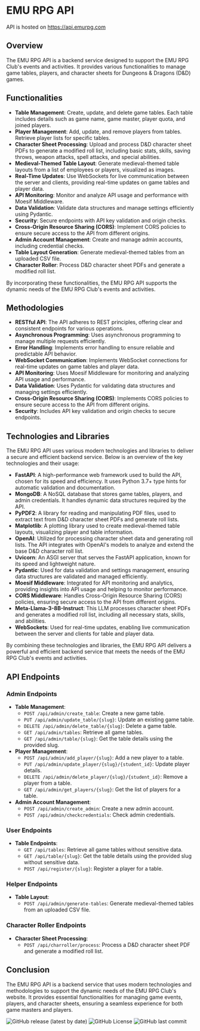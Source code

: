 # EMU RPG API

API is hosted on https://api.emurpg.com

## Overview

The EMU RPG API is a backend service designed to support the EMU RPG Club's events and activities. It provides various functionalities to manage game tables, players, and character sheets for Dungeons & Dragons (D&D) games.

## Functionalities

- **Table Management**: Create, update, and delete game tables. Each table includes details such as game name, game master, player quota, and joined players.
- **Player Management**: Add, update, and remove players from tables. Retrieve player lists for specific tables.
- **Character Sheet Processing**: Upload and process D&D character sheet PDFs to generate a modified roll list, including basic stats, skills, saving throws, weapon attacks, spell attacks, and special abilities.
- **Medieval-Themed Table Layout**: Generate medieval-themed table layouts from a list of employees or players, visualized as images.
- **Real-Time Updates**: Use WebSockets for live communication between the server and clients, providing real-time updates on game tables and player data.
- **API Monitoring**: Monitor and analyze API usage and performance with Moesif Middleware.
- **Data Validation**: Validate data structures and manage settings efficiently using Pydantic.
- **Security**: Secure endpoints with API key validation and origin checks.
- **Cross-Origin Resource Sharing (CORS)**: Implement CORS policies to ensure secure access to the API from different origins.
- **Admin Account Management**: Create and manage admin accounts, including credential checks.
- **Table Layout Generation**: Generate medieval-themed tables from an uploaded CSV file.
- **Character Roller**: Process D&D character sheet PDFs and generate a modified roll list.

By incorporating these functionalities, the EMU RPG API supports the dynamic needs of the EMU RPG Club's events and activities.

## Methodologies

- **RESTful API**: The API adheres to REST principles, offering clear and consistent endpoints for various operations.
- **Asynchronous Programming**: Uses asynchronous programming to manage multiple requests efficiently.
- **Error Handling**: Implements error handling to ensure reliable and predictable API behavior.
- **WebSocket Communication**: Implements WebSocket connections for real-time updates on game tables and player data.
- **API Monitoring**: Uses Moesif Middleware for monitoring and analyzing API usage and performance.
- **Data Validation**: Uses Pydantic for validating data structures and managing settings efficiently.
- **Cross-Origin Resource Sharing (CORS)**: Implements CORS policies to ensure secure access to the API from different origins.
- **Security**: Includes API key validation and origin checks to secure endpoints.

## Technologies and Libraries

The EMU RPG API uses various modern technologies and libraries to deliver a secure and efficient backend service. Below is an overview of the key technologies and their usage:

- **FastAPI**: A high-performance web framework used to build the API, chosen for its speed and efficiency. It uses Python 3.7+ type hints for automatic validation and documentation.
- **MongoDB**: A NoSQL database that stores game tables, players, and admin credentials. It handles dynamic data structures required by the API.
- **PyPDF2**: A library for reading and manipulating PDF files, used to extract text from D&D character sheet PDFs and generate roll lists.
- **Matplotlib**: A plotting library used to create medieval-themed table layouts, visualizing player and table information.
- **OpenAI**: Utilized for processing character sheet data and generating roll lists. The API integrates with OpenAI's models to analyze and extend the base D&D character roll list.
- **Uvicorn**: An ASGI server that serves the FastAPI application, known for its speed and lightweight nature.
- **Pydantic**: Used for data validation and settings management, ensuring data structures are validated and managed efficiently.
- **Moesif Middleware**: Integrated for API monitoring and analytics, providing insights into API usage and helping to monitor performance.
- **CORS Middleware**: Handles Cross-Origin Resource Sharing (CORS) policies, ensuring secure access to the API from different origins.
- **Meta-Llama-3-8B-Instruct**: This LLM processes character sheet PDFs and generates a modified roll list, including all necessary stats, skills, and abilities.
- **WebSockets**: Used for real-time updates, enabling live communication between the server and clients for table and player data.

By combining these technologies and libraries, the EMU RPG API delivers a powerful and efficient backend service that meets the needs of the EMU RPG Club's events and activities.

## API Endpoints

### Admin Endpoints
- **Table Management**:
    - `POST /api/admin/create_table`: Create a new game table.
    - `PUT /api/admin/update_table/{slug}`: Update an existing game table.
    - `DELETE /api/admin/delete_table/{slug}`: Delete a game table.
    - `GET /api/admin/tables`: Retrieve all game tables.
    - `GET /api/admin/table/{slug}`: Get the table details using the provided slug.
- **Player Management**:
    - `POST /api/admin/add_player/{slug}`: Add a new player to a table.
    - `PUT /api/admin/update_player/{slug}/{student_id}`: Update player details.
    - `DELETE /api/admin/delete_player/{slug}/{student_id}`: Remove a player from a table.
    - `GET /api/admin/get_players/{slug}`: Get the list of players for a table.
- **Admin Account Management**:
    - `POST /api/admin/create_admin`: Create a new admin account.
    - `POST /api/admin/checkcredentials`: Check admin credentials.

### User Endpoints
- **Table Endpoints**:
    - `GET /api/tables`: Retrieve all game tables without sensitive data.
    - `GET /api/table/{slug}`: Get the table details using the provided slug without sensitive data.
    - `POST /api/register/{slug}`: Register a player for a table.

### Helper Endpoints
- **Table Layout**:
    - `POST /api/admin/generate-tables`: Generate medieval-themed tables from an uploaded CSV file.

### Character Roller Endpoints
- **Character Sheet Processing**:
    - `POST /api/charroller/process`: Process a D&D character sheet PDF and generate a modified roll list.

## Conclusion

The EMU RPG API is a backend service that uses modern technologies and methodologies to support the dynamic needs of the EMU RPG Club's website. It provides essential functionalities for managing game events, players, and character sheets, ensuring a seamless experience for both game masters and players.


![GitHub release (latest by date)](https://img.shields.io/github/v/release/barandev/emurpg-backend?style=for-the-badge)
![GitHub License](https://img.shields.io/github/license/barandev/emurpg-backend?style=for-the-badge)
![GitHub last commit](https://img.shields.io/github/last-commit/barandev/emurpg-backend?style=for-the-badge)